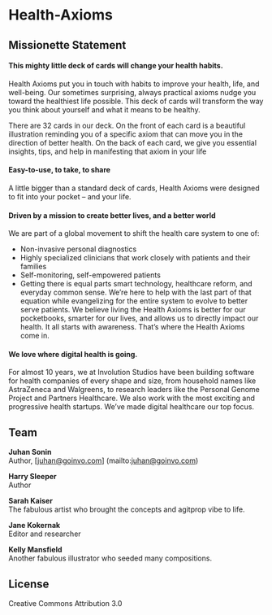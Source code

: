 Health-Axioms
=============


## Missionette Statement

#### This mighty little deck of cards will change your health habits.

Health Axioms put you in touch with habits to improve your health, life, and well-being. Our sometimes surprising, always practical axioms nudge you toward the healthiest life possible. This deck of cards will transform the way you think about yourself and what it means to be healthy.

There are 32 cards in our deck. On the front of each card is a beautiful illustration reminding you of a specific axiom that can move you in the direction of better health. On the back of each card, we give you essential insights, tips, and help in manifesting that axiom in your life

#### Easy-to-use, to take, to share

A little bigger than a standard deck of cards, Health Axioms were designed to fit into your pocket – and your life.

#### Driven by a mission to create better lives, and a better world

We are part of a global movement to shift the health care system to one of:

* Non-invasive personal diagnostics
* Highly specialized clinicians that work closely with patients and their families
* Self-monitoring, self-empowered patients
* Getting there is equal parts smart technology, healthcare reform, and everyday common sense. We’re here to help with the last part of that equation while evangelizing for the entire system to evolve to better serve patients. We believe living the Health Axioms is better for our pocketbooks, smarter for our lives, and allows us to directly impact our health. It all starts with awareness. That’s where the Health Axioms come in.

#### We love where digital health is going.

For almost 10 years, we at Involution Studios have been building software for health companies of every shape and size, from household names like AstraZeneca and Walgreens, to research leaders like the Personal Genome Project and Partners Healthcare. We also work with the most exciting and progressive health startups. We’ve made digital healthcare our top focus.


## Team

**Juhan Sonin**<br>
Author, [juhan@goinvo.com] (mailto:juhan@goinvo.com)

**Harry Sleeper**<br>
Author

**Sarah Kaiser**<br>
The fabulous artist who brought the concepts and agitprop vibe to life.

**Jane Kokernak**<br>
Editor and researcher

**Kelly Mansfield**<br>
Another fabulous illustrator who seeded many compositions.


## License
Creative Commons Attribution 3.0
